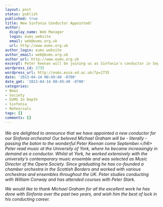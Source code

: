 ```yaml
---
layout: post
status: publish
published: true
title: New Sinfonia Conductor Appointed!
author:
  display_name: Web Manager
  login: eums_website
  email: web@eums.org.uk
  url: http://www.eums.org.uk
author_login: eums_website
author_email: web@eums.org.uk
author_url: http://www.eums.org.uk
excerpt: Peter Keenan will be joining us as Sinfonia's conductor in September.
wordpress_id: 2735
wordpress_url: http://eums.eusa.ed.ac.uk/?p=2735
date: '2013-04-14 00:49:40 -0700'
date_gmt: '2013-04-14 00:49:40 -0700'
categories:
- News
- Society
- EUMS In Depth
- Sinfonia
- Rehearsals
tags: []
comments: []
---
```

<h6>We are delighted to announce that we have appointed a new conductor for our Sinfonia orchestra! Our beloved Michael Graham will be - literally - passing the baton to the wonderful Peter Keenan come September.<&#47;h6><br />
Peter read music at the University of York, where he became increasingly in demand as a conductor. Whilst at York, he worked extensively with the university's contemporary music ensemble and was selected as Music Director of the Opera Society. Since graduating he has co-founded a chamber orchestra in the Scottish Borders and worked with various orchestras and ensembles throughout the UK. Peter studies conducting with William Conway and has attended courses with Peter Stark.</p>
<p>We would like to thank Michael Graham for all the excellent work he has done with Sinfonia over the past&nbsp;two years, and wish him the best of luck in his conducting career.</p>
